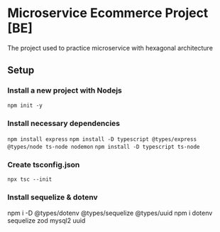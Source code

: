 # Microservice Ecommerce Project [BE]

The project used to practice microservice with hexagonal architecture

## Setup

### Install a new project with Nodejs

`npm init -y`

### Install necessary dependencies

`npm install express`
`npm install -D typescript @types/express @types/node ts-node nodemon`
`npm install -D typescript ts-node`

### Create tsconfig.json

`npx tsc --init`

### Install sequelize & dotenv

npm i -D @types/dotenv @types/sequelize @types/uuid
npm i dotenv sequelize zod mysql2 uuid

